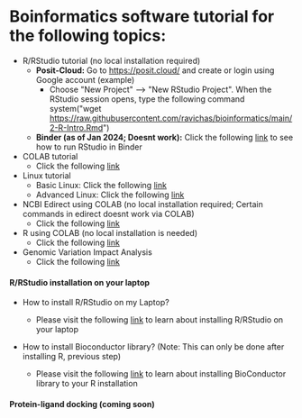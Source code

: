 # Boinformatics software tutorial for the following topics: 

* R/RStudio tutorial (no local installation required)
  * **Posit-Cloud:** Go to https://posit.cloud/ and create or login using Google account (example)
       * Choose "New Project" --> "New RStudio Project". When the RStudio session opens, type the following command
          system("wget https://raw.githubusercontent.com/ravichas/bioinformatics/main/2-R-Intro.Rmd")
  * **Binder (as of Jan 2024; Doesnt work):** Click the following [link](https://github.com/ravichas/bioinformatics/blob/main/Bioinformatics.md) to see how to run RStudio in Binder
* COLAB tutorial
  * Click the following [link](https://github.com/ravichas/bioinformatics/blob/main/BasicCOLAB_Tutorial.ipynb)  
* Linux tutorial
  * Basic Linux: Click the following [link](https://github.com/ravichas/bioinformatics/blob/main/BasicLinux.ipynb)  
  * Advanced Linux: Click the following [link](https://github.com/ravichas/bioinformatics/blob/main/Linux.ipynb)  
* NCBI Edirect using COLAB (no local installation required; Certain commands in edirect doesnt work via COLAB)
  * Click the following [link](https://github.com/ravichas/bioinformatics/blob/main/COLAB_NCBI_EDIRECT.ipynb)
* R using COLAB (no local installation is needed) 
  * Click the following [link](https://github.com/ravichas/bioinformatics/blob/main/R_tutorial_Bioconductor_Colab.ipynb)
* Genomic Variation Impact Analysis 
  * Click the following [link](https://github.com/ravichas/bioinformatics/blob/main/ImpactAnalysis.pdf)

#### R/RStudio installation on your laptop
* How to install R/RStudio on my Laptop? 
  * Please visit the following [link](https://rstudio-education.github.io/hopr/starting.html#using-r) to learn about installing R/RStudio on your laptop

* How to install Bioconductor library? (Note: This can only be done after installing R, previous step)
  * Please visit the following [link](https://www.bioconductor.org/install/) to learn about installing BioConductor library to your R installation

#### Protein-ligand docking (coming soon)
<!---
Click the link, https://github.com/ravichas/bioinformatics/blob/main/PL-docking.md for details
-->
